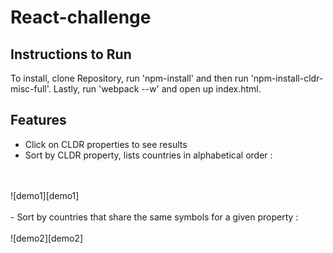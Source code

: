 # React-challenge

## Instructions to Run

To install, clone Repository, run 'npm-install' and then run 'npm-install-cldr-misc-full'. Lastly, run 'webpack --w' and open up index.html.

## Features

- Click on CLDR properties to see results
- Sort by CLDR property, lists countries in alphabetical order :
<br>
<br>
![demo1][demo1]
<br>
<br>
- Sort by countries that share the same symbols for a given property :
<br>
<br>
![demo2][demo2]



[demo1]: ./images/demo.png "Demo 1 of the page"
[demo2]: ./images/demo2.png "Demo 2 of the page"
